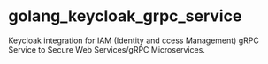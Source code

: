 # golang_keycloak_grpc_service
Keycloak integration for IAM (Identity and ccess Management) gRPC Service to Secure Web Services/gRPC Microservices.
